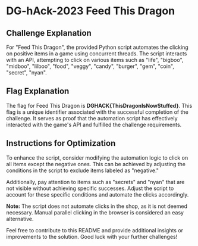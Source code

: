 # DG-hAck-2023 Feed This Dragon

## Challenge Explanation

For "Feed This Dragon", the provided Python script automates the clicking on positive items in a game using concurrent threads. The script interacts with an API, attempting to click on various items such as "life", "bigboo", "midboo", "lilboo", "food", "veggy", "candy", "burger", "gem", "coin", "secret", "nyan".

## Flag Explanation

The flag for Feed This Dragon is **DGHACK{ThisDragonIsNowStuffed}**. This flag is a unique identifier associated with the successful completion of the challenge. It serves as proof that the automation script has effectively interacted with the game's API and fulfilled the challenge requirements.

## Instructions for Optimization

To enhance the script, consider modifying the automation logic to click on all items except the negative ones. This can be achieved by adjusting the conditions in the script to exclude items labeled as "negative."

Additionally, pay attention to items such as "secrets" and "nyan" that are not visible without achieving specific successes. Adjust the script to account for these specific conditions and automate the clicks accordingly.

**Note:** The script does not automate clicks in the shop, as it is not deemed necessary. Manual parallel clicking in the browser is considered an easy alternative.

Feel free to contribute to this README and provide additional insights or improvements to the solution. Good luck with your further challenges!
